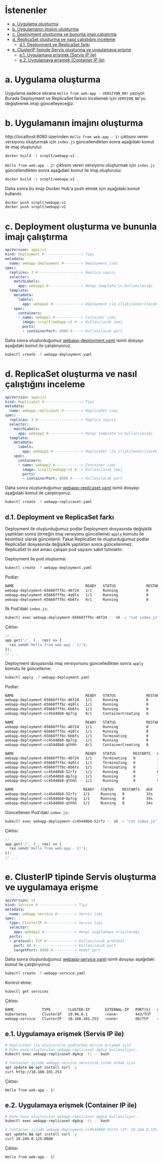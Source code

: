# İstenenler

- [a. Uygulama oluşturma](#a-uygulama-oluşturma)
- [b. Uygulamanın imajını oluşturma](#b-uygulamanın-imajını-oluşturma)
- [c. Deployment oluşturma ve bununla imajı çalıştırma](#c-deployment-oluşturma-ve-bununla-imajı-çalıştırma)
- [d. ReplicaSet oluşturma ve nasıl çalıştığını inceleme](#d-replicaset-oluşturma-ve-nasıl-çalıştığını-inceleme)
    - [d.1. Deployment ve ReplicaSet farkı](#d1-deployment-ve-replicaset-farkı)
- [e. ClusterIP tipinde Servis oluşturma ve uygulamaya erişme](#e-clusterip-tipinde-servis-oluşturma-ve-uygulamaya-erişme)
    - [e.1. Uygulamaya erişmek (Servis IP ile)](#e1-uygulamaya-erişmek-servis-ip-ile)
    - [e.2. Uygulamaya erişmek (Container IP ile)](#e2-uygulamaya-erişmek-container-ip-ile)

# a. Uygulama oluşturma

Uygulama sadece ekrana `Hello from web-app - VERSIYON_NO!` yazıyor. Burada Deployment ve ReplicaSet farkını incelemek için `VERSION_NO`'yu değiştirerek imajı güncelleyeceğiz. 

# b. Uygulamanın imajını oluşturma

http://localhost:8080 üzerinden `Hello from web-app - 1!` çıktısını veren versiyonu oluşturmak için `index.js` güncellendikten sonra aşağıdaki komut ile imaj oluşturulur.

```bash
docker build -t scnplt/webapp:v2 .
```

`Hello from web-app - 2!` çıktısını veren versiyonu oluşturmak için `index.js` güncellendikten sonra aşağıdaki komut ile imaj oluşturulur.

```bash
docker build -t scnplt/webapp:v2 .
```

Daha sonra bu imajı Docker Hub'a push etmek için aşağıdaki komut kullanılır.

```bash
docker push scnplt/webapp:v1
docker push scnplt/webapp:v2
```

# c. Deployment oluşturma ve bununla imajı çalıştırma

```yaml
apiVersion: apps/v1
kind: Deployment #-----------------> Tipi
metadata:
  name: webapp-deployment #--------> Deployment ismi
spec:
  replicas: 3 #--------------------> Replica sayısı
  selector:
    matchLabels:
      app: webapp1 #---------------> Hangi template'in kullanılacağı
  template:
    metadata:
      labels:
        app: webapp1 #-------------> Deployment ile ilişkilendirilecek template ismi
    spec:
      containers:
      - name: webapp1 #------------> Container ismi
        image: scnplt/webapp:v1 #--> Kullanılacak imaj
        ports:
        - containerPort: 8080 #----> Kullanılacak port
```

Daha sonra oluşturduğumuz [webapp-deployment.yaml](webapp-deployment.yaml) isimli dosyayı aşağıdaki komut ile çalıştırıyoruz.

```bash
kubectl create -f webapp-deployment.yaml
```

# d. ReplicaSet oluşturma ve nasıl çalıştığını inceleme

```yaml
apiVersion: apps/v1
kind: ReplicaSet #-----------------> Tipi
metadata:
  name: webapp-replicaset #--------> ReplicaSet ismi
spec:
  replicas: 3 #--------------------> Replica sayısı
  selector:
    matchLabels:
      app: webapp2 #---------------> Hangi template'in kullanılacağı
  template:
    metadata:
      labels:
        app: webapp2 #-------------> ReplicaSet ile ilişkilendirilecek template ismi
    spec:
      containers:
      - name: webapp2 #------------> Container ismi
        image: scnplt/webapp:v1 #--> Kullanılacak imaj
        ports:
        - containerPort: 8080 #----> Kullanılacak port
```

Daha sonra oluşturduğumuz [webapp-replicaset.yaml](webapp-replicaset.yaml) isimli dosyayı aşağıdaki komut ile çalıştırıyoruz.

```bash
kubectl create -f webapp-replicaset.yaml
```

## d.1. Deployment ve ReplicaSet farkı

Deployment ile oluşturduğumuz podlar Deployment dosyasında değişiklik yaptıktan sonra (örneğin imaj versiyonu güncelleme) `apply` komutu ile kesintisiz olarak güncellenir. Fakat ReplicaSet ile oluşturduğumuz podlar ReplicaSet dosyasında değişiklik yaptıktan sonra güncellenmez. ReplicaSet'in asıl amacı çalışan pod sayısını sabit tutmaktır.

Deployment ile pod oluşturma:
```bash
kubectl create -f webapp-deployment.yaml
```

Podlar:
```bash
NAME                                 READY   STATUS              RESTARTS   AGE
webapp-deployment-65668fffbc-46f24   1/1     Running             0          7s
webapp-deployment-65668fffbc-4q9lx   1/1     Running             0          7s
webapp-deployment-65668fffbc-6b6fx   0/1     Running             0          7s
```

İlk Pod'daki `index.js`:
```bash
kubectl exec webapp-deployment-65668fffbc-46f24 -- sh -c "cat index.js"
```

Çıktısı:
```js
// ...
app.get('/', (_, res) => {
  res.send('Hello from web-app - 1!');
});
// ...
```

Deployment dosyasında imaj versiyonunu güncelledikten sonra `apply` komutu ile güncelleme:

```bash
kubectl apply -f webapp-deployment.yaml
```

Podlar:
```bash
NAME                                 READY   STATUS              RESTARTS   AGE
webapp-deployment-65668fffbc-46f24   1/1     Running             0          99s
webapp-deployment-65668fffbc-4q9lx   1/1     Running             0          99s
webapp-deployment-65668fffbc-6b6fx   1/1     Running             0          99s
webapp-deployment-cc45448b8-8p7cg    0/1     ContainerCreating   0          3s

NAME                                 READY   STATUS              RESTARTS   AGE
webapp-deployment-65668fffbc-46f24   1/1     Running             0          101s
webapp-deployment-65668fffbc-4q9lx   1/1     Running             0          101s
webapp-deployment-65668fffbc-6b6fx   1/1     Terminating         0          101s
webapp-deployment-cc45448b8-8p7cg    1/1     Running             0          5s
webapp-deployment-cc45448b8-qthhh    0/1     ContainerCreating   0          0s

NAME                                 READY   STATUS        RESTARTS   AGE
webapp-deployment-65668fffbc-46f24   1/1     Terminating   0          110s
webapp-deployment-65668fffbc-4q9lx   1/1     Terminating   0          110s
webapp-deployment-65668fffbc-6b6fx   1/1     Terminating   0          110s
webapp-deployment-cc45448b8-52rfz    1/1     Running       0          8s
webapp-deployment-cc45448b8-8p7cg    1/1     Running       0          14s
webapp-deployment-cc45448b8-qthhh    1/1     Running       0          9s

NAME                                READY   STATUS    RESTARTS   AGE
webapp-deployment-cc45448b8-52rfz   1/1     Running   0          33s
webapp-deployment-cc45448b8-8p7cg   1/1     Running   0          39s
webapp-deployment-cc45448b8-qthhh   1/1     Running   0          34s
```

Güncellenen Pod'daki `index.js`:
```bash
kubectl exec webapp-deployment-cc45448b8-52rfz -- sh -c "cat index.js"
```

Çıktısı:
```js
// ...
app.get('/', (_, res) => {
  res.send('Hello from web-app - 2!');
});
// ...
```

# e. ClusterIP tipinde Servis oluşturma ve uygulamaya erişme

```yaml
apiVersion: v1
kind: Service #-----------------> Tipi
metadata:
  name: webapp-service #--------> Servis ismi
spec:
  type: ClusterIP #-------------> Servis tipi
  selector:
    app: webapp1 #--------------> Hangi uygulamaya erişileceği
  ports:
  - protocol: TCP #-------------> Kullanılacak protokol
    port: 80 #------------------> Kullanılacak port
    targetPort: 8080 #----------> Hedef port
```

Daha sonra oluşturduğumuz [webapp-service.yaml](webapp-service.yaml) isimli dosyayı aşağıdaki komut ile çalıştırıyoruz.

```bash
kubectl create -f webapp-service.yaml
```

Kontrol etme:
```bash
kubectl get services
```

Çıktısı:
```bash
NAME             TYPE        CLUSTER-IP       EXTERNAL-IP   PORT(S)   AGE
kubernetes       ClusterIP   10.96.0.1        <none>        443/TCP   146m
webapp-service   ClusterIP   10.108.101.253   <none>        80/TCP    4s
```

## e.1. Uygulamaya erişmek (Servis IP ile)

```bash
# ReplicaSet ile oluşturulan podlardan birine erişmek için
# Daha önce oluşturulan webapp-replicaset-dg4cp kullanılıyor.
kubectl exec webapp-replicaset-dg4cp -ti -- bash

# Container içinde webapp-service servisine istek atmak için
apt update && apt install curl -y
curl http://10.108.101.253
```

Çıktısı:
```bash
Hello from web-app - 1!
```

## e.2. Uygulamaya erişmek (Container IP ile)

```bash
# Daha önce oluşturulan webapp-replicaset-dg4cp kullanılıyor.
kubectl exec webapp-replicaset-dg4cp -ti -- bash

# Container içinde webapp-deployment-cc45448b8-52rfz (IP: 10.244.0.125) poduna istek atmak için.
apt update && apt install curl -y
curl 10.244.0.125:8080
```

Çıktısı:
```bash
Hello from web-app - 1!
```
